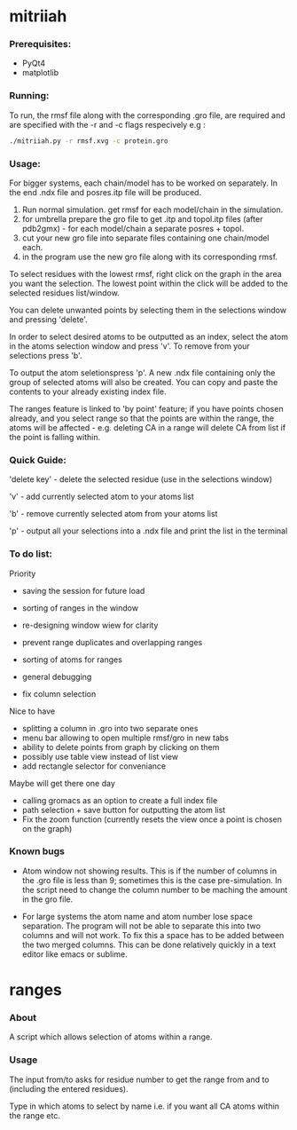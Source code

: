 # mitriiah

### Prerequisites:

- PyQt4
- matplotlib

### Running:

To run, the rmsf file along with the corresponding .gro file, are required and are specified with the -r and -c flags respecively e.g :

```bash
./mitriiah.py -r rmsf.xvg -c protein.gro
```

### Usage:

For bigger systems, each chain/model has to be worked on separately. In the end .ndx file and posres.itp file will be produced. 
1. Run normal simulation. get rmsf for each model/chain in the simulation.
2. for umbrella prepare the gro file to get .itp and topol.itp files (after pdb2gmx) - for each model/chain a separate posres + topol.
3. cut your new gro file into separate files containing one chain/model each.
4. in the program use the new gro file along with its corresponding rmsf. 

To select residues with the lowest rmsf, right click on the graph in the area you want the selection. The lowest point within the click will be added to the selected residues list/window.

You can delete unwanted points by selecting them in the selections window and pressing 'delete'.

In order to select desired atoms to be outputted as an index, select the atom in the atoms selection window and press 'v'. To remove from your selections press 'b'.

To output the atom seletionspress 'p'. A new .ndx file containing only the group of selected atoms will also be created. You can copy and paste the contents to your already existing index file. 

The ranges feature is linked to 'by point' feature; if you have points chosen already, and you select range so that the points are within the range, the atoms will be affected - e.g. deleting CA in a range will delete CA from list if the point is falling within. 

### Quick Guide:

'delete key' - delete the selected residue (use in the selections window)

'v' - add currently selected atom to your atoms list

'b' - remove currently selected atom from your atoms list

'p' - output all your selections into a .ndx file and print the list in the terminal


### To do list:

Priority

- saving the session for future load

- sorting of ranges in the window
- re-designing window wiew for clarity
- prevent range duplicates and overlapping ranges
- sorting of atoms for ranges

- general debugging

- fix column selection


Nice to have

- splitting a column in .gro into two separate ones
- menu bar allowing to open multiple rmsf/gro in new tabs
- ability to delete points from graph by clicking on them
- possibly use table view instead of list view
- add rectangle selector for conveniance

Maybe will get there one day

- calling gromacs as an option to create a full index file
- path selection + save button for outputting the atom list
- Fix the zoom function (currently resets the view once a point is chosen on the graph)


### Known bugs

- Atom window not showing results. This is if the number of columns in the .gro file is less than 9; sometimes this is the case pre-simulation. In the script need to change the column number to be maching the amount in the gro file.

- For large systems the atom name and atom number lose space separation. The program will not be able to separate this into two columns and will not work. To fix this a space has to be added between the two merged columns. This can be done relatively quickly in a text editor like emacs or sublime.


# ranges

### About

A script which allows selection of atoms within a range. 


### Usage 

The input from/to asks for residue number to get the range from and to (including the entered residues).

Type in which atoms to select by name i.e. if you want all CA atoms within the range etc.


